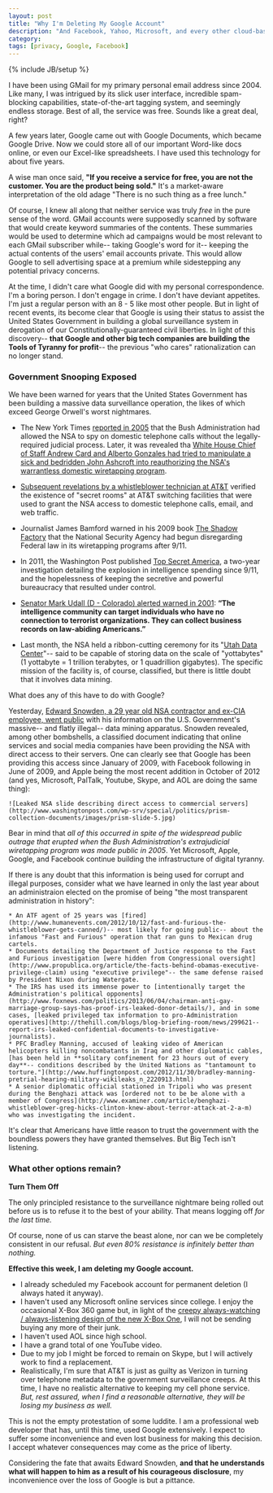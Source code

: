 ```yaml
---
layout: post
title: "Why I'm Deleting My Google Account"
description: "And Facebook, Yahoo, Microsoft, and every other cloud-based internet service."
category: 
tags: [privacy, Google, Facebook]
---
```

{% include JB/setup %}

I have been using GMail for my primary personal email address since 2004. Like many, I was intrigued by its slick user interface, incredible spam-blocking capabilities, state-of-the-art tagging system, and seemingly endless storage. Best of all, the service was free. Sounds like a great deal, right?

A few years later, Google came out with Google Documents, which became Google Drive. Now we could store all of our important Word-like docs online, or even our Excel-like spreadsheets. I have used this technology for about five years.

A wise man once said, **"If you receive a service for free, you are not the customer. You are the product being sold."** It's a market-aware interpretation of the old adage "There is no such thing as a free lunch."

Of course, I knew all along that neither service was truly *free* in the pure sense of the word. GMail accounts were supposedly scanned by software that would create keyword summaries of the contents. These summaries would be used to determine which ad campaigns would be most relevant to each GMail subscriber while-- taking Google's word for it-- keeping the actual contents of the users' email accounts private. This would allow Google to sell advertising space at a premium while sidestepping any potential privacy concerns.

At the time, I didn't care what Google did with my personal correspondence. I'm a boring person. I don't engage in crime. I don't have deviant appetites. I'm just a regular person with an 8 - 5 like most other people. But in light of recent events, its become clear that Google is using their status to assist the United States Government in building a global surveillance system in derogation of our Constitutionally-guaranteed civil liberties. In light of this discovery-- **that Google and other big tech companies are building the Tools of Tyranny for profit**-- the previous "who cares" rationalization can no longer stand.

### Government Snooping Exposed

We have been warned for years that the United States Government has been building a massive data surveillance operation, the likes of which exceed George Orwell's worst nightmares.

* The New York Times [reported in 2005](http://www.nytimes.com/2005/12/16/politics/16program.html?pagewanted=all) that the Bush Administration had allowed the NSA to spy on domestic telephone calls without the legally-required judicial process. Later, it was revealed tha [White House Chief of Staff Andrew Card and Alberto Gonzales had tried to manipulate a sick and bedridden John Ashcroft into reauthorizing the NSA's warrantless domestic wiretapping program](http://thelede.blogs.nytimes.com/2007/05/15/comey-details-wiretapping-meeting/).

* [Subsequent revelations by a whistleblower technician at AT&T](http://www.wired.com/science/discoveries/news/2006/04/70621) verified the existence of "secret rooms" at AT&T switching facilities that were used to grant the NSA access to domestic telephone calls, email, and web traffic.

* Journalist James Bamford warned in his 2009 book [The Shadow Factory](http://www.amazon.com/gp/product/0307279391/ref=s9_cskin_gw_p351_d0_i1?pf_rd_m=ATVPDKIKX0DER&pf_rd_s=center-2&pf_rd_r=1SV3TGC3VBJVP9N4A8DW&pf_rd_t=101&pf_rd_p=1389517282&pf_rd_i=507846) that the National Security Agency had begun disregarding Federal law in its wiretapping programs after 9/11.

* In 2011, the Washington Post published [Top Secret America](http://projects.washingtonpost.com/top-secret-america/), a two-year investigation detailing the explosion in intelligence spending since 9/11, and the hopelessness of keeping the secretive and powerful bureaucracy that resulted under control.

* [Senator Mark Udall (D - Colorado) alerted warned in 2001](http://www.nytimes.com/2013/06/07/us/politics/senators-wyden-and-udall-warned-about-surveillance.html?_r=0): **“The intelligence community can target individuals who have no connection to terrorist organizations. They can collect business records on law-abiding Americans.”**

* Last month, the NSA held a ribbon-cutting ceremony for its "[Utah Data Center](http://en.wikipedia.org/wiki/Utah_Data_Center)"-- said to be capable of storing data on the scale of "yottabytes" (1 yottabyte = 1 trillion terabytes, or 1 quadrillion gigabytes). The specific mission of the facility is, of course, classified, but there is little doubt that it involves data mining.

What does any of this have to do with Google?

Yesterday, [Edward Snowden, a 29 year old NSA contractor and ex-CIA employee, went public](http://www.guardian.co.uk/world/2013/jun/09/edward-snowden-nsa-whistleblower-surveillance) with his information on the U.S. Government's massive-- and flatly illegal-- data mining apparatus. Snowden revealed, among other bombshells, a classified document indicating that online services and social media companies have been providing the NSA with direct access to their servers. One can clearly see that Google has been providing this access since January of 2009, with Facebook following in June of 2009, and Apple being the most recent addition in October of 2012 (and yes, Microsoft, PalTalk, Youtube, Skype, and AOL are doing the same thing):
	
	![Leaked NSA slide describing direct access to commercial servers](http://www.washingtonpost.com/wp-srv/special/politics/prism-collection-documents/images/prism-slide-5.jpg)

Bear in mind that *all of this occurred in spite of the widespread public outrage that erupted when the Bush Administration's extrajudicial wiretapping program was made public in 2005*. Yet Microsoft, Apple, Google, and Facebook continue building the infrastructure of digital tyranny.

If there is any doubt that this information is being used for corrupt and illegal purposes, consider what we have learned in only the last year about an administraion elected on the promise of being "the most transparent administration in history":

	* An ATF agent of 25 years was [fired](http://www.humanevents.com/2012/10/12/fast-and-furious-the-whistleblower-gets-canned/)-- most likely for going public-- about the infamous "Fast and Furious" operation that ran guns to Mexican drug cartels.
	* Documents detailing the Department of Justice response to the Fast and Furious investigation [were hidden from Congressional oversight](http://www.propublica.org/article/the-facts-behind-obamas-executive-privilege-claim) using "executive privilege"-- the same defense raised by President Nixon during Watergate.
	* The IRS has used its immense power to [intentionally target the Administration's political opponents](http://www.foxnews.com/politics/2013/06/04/chairman-anti-gay-marriage-group-says-has-proof-irs-leaked-donor-details/), and in some cases, [leaked privileged tax information to pro-Administration operatives](http://thehill.com/blogs/blog-briefing-room/news/299621--report-irs-leaked-confidential-documents-to-investigative-journalists).
	* PFC Bradley Manning, accused of leaking video of American helicopters killing noncombatants in Iraq and other diplomatic cables, [has been held in **solitary confinement for 23 hours out of every day**-- conditions described by the United Nations as "tantamount to torture."](http://www.huffingtonpost.com/2012/11/30/bradley-manning-pretrial-hearing-military-wikileaks_n_2220913.html)
	* A senior diplomatic official stationed in Tripoli who was present during the Benghazi attack was [ordered not to be be alone with a member of Congress](http://www.examiner.com/article/benghazi-whistleblower-greg-hicks-clinton-knew-about-terror-attack-at-2-a-m) who was investigating the incident.

It's clear that Americans have little reason to trust the government with the boundless powers they have granted themselves. But Big Tech isn't listening.

### What other options remain?

**Turn Them Off**

The only principled resistance to the surveillance nightmare being rolled out before us is to refuse it to the best of your ability. That means logging off *for the last time.*

Of course, none of us can starve the beast alone, nor can we be completely consistent in our refusal. *But even 80% resistance is infinitely better than nothing.*

**Effective this week, I am deleting my Google account.**

* I already scheduled my Facebook account for permanent deletion (I always hated it anyway).
* I haven't used any Microsoft online services since college. I enjoy the occasional X-Box 360 game but, in light of the [creepy always-watching / always-listening design of the new X-Box One](http://www.policymic.com/articles/44687/xbox-1-4-reasons-gamers-are-seriously-concerned), I will not be sending buying any more of their junk.
* I haven't used AOL since high school.
* I have a grand total of one YouTube video.
* Due to my job I might be forced to remain on Skype, but I will actively work to find a replacement.
* Realistically, I'm sure that AT&T is just as guilty as Verizon in turning over telephone metadata to the government surveillance creeps. At this time, I have no realistic alternative to keeping my cell phone service. *But, rest assured, when I find a reasonable alternative, they will be losing my business as well.*

This is not the empty protestation of some luddite. I am a professional web developer that has, until this time, used Google extensively. I expect to suffer some inconvenience and even lost business for making this decision. I accept whatever consequences may come as the price of liberty.

Considering the fate that awaits Edward Snowden, **and that he understands what will happen to him as a result of his courageous disclosure**, my inconvenience over the loss of Google is but a pittance.
